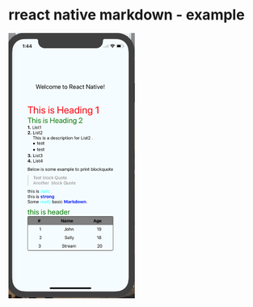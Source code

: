 # rreact native markdown - example


<img src="https://github.com/andangrd/rn-markdown-example/blob/master/assets/images/example1.png" width="250">
